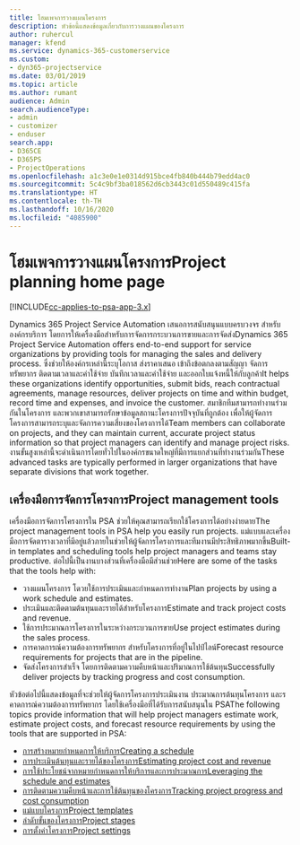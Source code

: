 ```yaml
---
title: โฮมเพจการวางแผนโครงการ
description: หัวข้อนี้แสดงข้อมูลเกี่ยวกับการวางแผนของโครงการ
author: ruhercul
manager: kfend
ms.service: dynamics-365-customerservice
ms.custom:
- dyn365-projectservice
ms.date: 03/01/2019
ms.topic: article
ms.author: rumant
audience: Admin
search.audienceType:
- admin
- customizer
- enduser
search.app:
- D365CE
- D365PS
- ProjectOperations
ms.openlocfilehash: a1c3e0e1e0314d915bce4fb840b444b79edd4ac0
ms.sourcegitcommit: 5c4c9bf3ba018562d6cb3443c01d550489c415fa
ms.translationtype: HT
ms.contentlocale: th-TH
ms.lasthandoff: 10/16/2020
ms.locfileid: "4085900"
---
```

# <a name="project-planning-home-page"></a><span data-ttu-id="cdfc7-103">โฮมเพจการวางแผนโครงการ</span><span class="sxs-lookup"><span data-stu-id="cdfc7-103">Project planning home page</span></span>

[!INCLUDE[cc-applies-to-psa-app-3.x](../includes/cc-applies-to-psa-app-3x.md)]

<span data-ttu-id="cdfc7-104">Dynamics 365 Project Service Automation เสนอการสนับสนุนแบบครบวงจร สำหรับองค์กรบริการ โดยการให้เครื่องมือสำหรับการจัดการกระบวนการขายและการจัดส่ง</span><span class="sxs-lookup"><span data-stu-id="cdfc7-104">Dynamics 365 Project Service Automation offers end-to-end support for service organizations by providing tools for managing the sales and delivery process.</span></span> <span data-ttu-id="cdfc7-105">ซึ่งช่วยให้องค์กรเหล่านี้ระบุโอกาส ส่งราคาเสนอ เข้าถึงข้อตกลงตามสัญญา จัดการทรัพยากร ติดตามเวลาและค่าใช้จ่าย บันทึกเวลาและค่าใช้จ่าย และออกใบแจ้งหนี้ให้กับลูกค้า</span><span class="sxs-lookup"><span data-stu-id="cdfc7-105">It helps these organizations identify opportunities, submit bids, reach contractual agreements, manage resources, deliver projects on time and within budget, record time and expenses, and invoice the customer.</span></span> <span data-ttu-id="cdfc7-106">สมาชิกทีมสามารถทำงานร่วมกันในโครงการ และพวกเขาสามารถรักษาข้อมูลสถานะโครงการปัจจุบันที่ถูกต้อง เพื่อให้ผู้จัดการโครงการสามารถระบุและจัดการความเสี่ยงของโครงการได้</span><span class="sxs-lookup"><span data-stu-id="cdfc7-106">Team members can collaborate on projects, and they can maintain current, accurate project status information so that project managers can identify and manage project risks.</span></span> <span data-ttu-id="cdfc7-107">งานขั้นสูงเหล่านี้จะดำเนินการโดยทั่วไปในองค์กรขนาดใหญ่ที่มีการแยกส่วนที่ทำงานร่วมกัน</span><span class="sxs-lookup"><span data-stu-id="cdfc7-107">These advanced tasks are typically performed in larger organizations that have separate divisions that work together.</span></span>

## <a name="project-management-tools"></a><span data-ttu-id="cdfc7-108">เครื่องมือการจัดการโครงการ</span><span class="sxs-lookup"><span data-stu-id="cdfc7-108">Project management tools</span></span>

<span data-ttu-id="cdfc7-109">เครื่องมือการจัดการโครงการใน PSA ช่วยให้คุณสามารถเรียกใช้โครงการได้อย่างง่ายดาย</span><span class="sxs-lookup"><span data-stu-id="cdfc7-109">The project management tools in PSA help you easily run projects.</span></span> <span data-ttu-id="cdfc7-110">แม่แบบและเครื่องมือการจัดตารางเวลาที่มีอยู่แล้วภายในช่วยให้ผู้จัดการโครงการและทีมงานมีประสิทธิภาพมากขึ้น</span><span class="sxs-lookup"><span data-stu-id="cdfc7-110">Built-in templates and scheduling tools help project managers and teams stay productive.</span></span> <span data-ttu-id="cdfc7-111">ต่อไปนี้เป็นงานบางส่วนที่เครื่องมือมีส่วนช่วย</span><span class="sxs-lookup"><span data-stu-id="cdfc7-111">Here are some of the tasks that the tools help with:</span></span>

- <span data-ttu-id="cdfc7-112">วางแผนโครงการ โดวยใช้การประเมินและกำหนดการทำงาน</span><span class="sxs-lookup"><span data-stu-id="cdfc7-112">Plan projects by using a work schedule and estimates.</span></span>
- <span data-ttu-id="cdfc7-113">ประเมินและติดตามต้นทุนและรายได้สำหรับโครงการ</span><span class="sxs-lookup"><span data-stu-id="cdfc7-113">Estimate and track project costs and revenue.</span></span>
- <span data-ttu-id="cdfc7-114">ใช้การประมาณการโครงการในระหว่างกระบวนการขาย</span><span class="sxs-lookup"><span data-stu-id="cdfc7-114">Use project estimates during the sales process.</span></span>
- <span data-ttu-id="cdfc7-115">การคาดการณ์ความต้องการทรัพยากร สำหรับโครงการที่อยู่ในไปป์ไลน์</span><span class="sxs-lookup"><span data-stu-id="cdfc7-115">Forecast resource requirements for projects that are in the pipeline.</span></span>
- <span data-ttu-id="cdfc7-116">จัดส่งโครงการสำเร็จ โดยการติดตามความคืบหน้าและปริมาณการใช้ต้นทุน</span><span class="sxs-lookup"><span data-stu-id="cdfc7-116">Successfully deliver projects by tracking progress and cost consumption.</span></span>

<span data-ttu-id="cdfc7-117">หัวข้อต่อไปนี้แสดงข้อมูลที่จะช่วยให้ผู้จัดการโครงการประเมินงาน ประมาณการต้นทุนโครงการ และรคาดการณ์ความต้องการทรัพยากร โดยใช้เครื่องมือที่ได้รับการสนับสนุนใน PSA</span><span class="sxs-lookup"><span data-stu-id="cdfc7-117">The following topics provide information that will help project managers estimate work, estimate project costs, and forecast resource requirements by using the tools that are supported in PSA:</span></span>

- [<span data-ttu-id="cdfc7-118">การสร้างหมายกำหนดการให้บริการ</span><span class="sxs-lookup"><span data-stu-id="cdfc7-118">Creating a schedule</span></span>](project-creating.md)
- [<span data-ttu-id="cdfc7-119">การประเมินต้นทุนและรายได้ของโครงการ</span><span class="sxs-lookup"><span data-stu-id="cdfc7-119">Estimating project cost and revenue</span></span>](project-estimating.md)
- [<span data-ttu-id="cdfc7-120">การใช้ประโยชน์จากหมายกำหนดการให้บริการและการประมาณการ</span><span class="sxs-lookup"><span data-stu-id="cdfc7-120">Leveraging the schedule and estimates</span></span>](project-leveraging.md)
- [<span data-ttu-id="cdfc7-121">การติดตามความคืบหน้าและการใช้ต้นทุนของโครงการ</span><span class="sxs-lookup"><span data-stu-id="cdfc7-121">Tracking project progress and cost consumption</span></span>](project-tracking.md)
- [<span data-ttu-id="cdfc7-122">แม่แบบโครงการ</span><span class="sxs-lookup"><span data-stu-id="cdfc7-122">Project templates</span></span>](project-templates.md)
- [<span data-ttu-id="cdfc7-123">ลำดับขั้นของโครงการ</span><span class="sxs-lookup"><span data-stu-id="cdfc7-123">Project stages</span></span>](project-stages.md)
- [<span data-ttu-id="cdfc7-124">การตั้งค่าโครงการ</span><span class="sxs-lookup"><span data-stu-id="cdfc7-124">Project settings</span></span>](project-settings.md)
